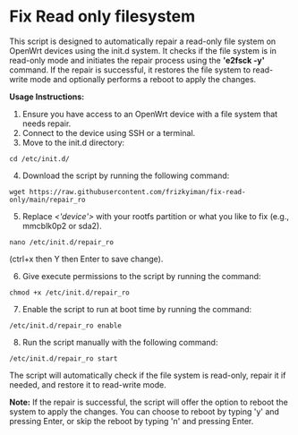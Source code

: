 # Fix Read only filesystem
This script is designed to automatically repair a read-only file system on OpenWrt devices using the init.d system. It checks if the file system is in read-only mode and initiates the repair process using the **'e2fsck -y'** command. If the repair is successful, it restores the file system to read-write mode and optionally performs a reboot to apply the changes.

**Usage Instructions:**
1. Ensure you have access to an OpenWrt device with a file system that needs repair.
2. Connect to the device using SSH or a terminal.
3. Move to the init.d directory:
  ```
  cd /etc/init.d/
  ```
4. Download the script by running the following command:
  ```
  wget https://raw.githubusercontent.com/frizkyiman/fix-read-only/main/repair_ro
  ```
5. Replace *<'device'>* with your rootfs partition or what you like to fix (e.g., mmcblk0p2 or sda2).
  ```
  nano /etc/init.d/repair_ro
  ```
  (ctrl+x then Y then Enter to save change).

6. Give execute permissions to the script by running the command:
  ```
  chmod +x /etc/init.d/repair_ro
  ```
7. Enable the script to run at boot time by running the command:
  ```
  /etc/init.d/repair_ro enable
  ```
8. Run the script manually with the following command:
  ```
  /etc/init.d/repair_ro start
  ```
  The script will automatically check if the file system is read-only, repair it if needed, and restore it to read-write mode.
  
  **Note:** If the repair is successful, the script will offer the option to reboot the system to apply the changes. You can choose to reboot by typing 'y' and pressing Enter, or skip the reboot by typing 'n' and pressing Enter.

